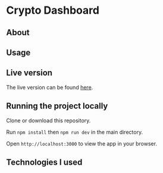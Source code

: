 # Crypto Dashboard

## About

## Usage

## Live version

The live version can be found [here]('').

## Running the project locally

Clone or download this repository.

Run `npm install` then `npm run dev` in the main directory.

Open `http://localhost:3000` to view the app in your browser.

## Technologies I used

